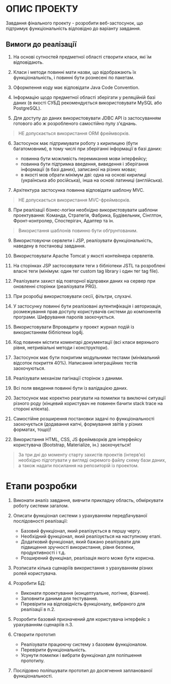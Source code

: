 # ОПИС ПРОЕКТУ 
 
Завдання фінального проекту - розробити веб-застосунок, що підтримує функціональність відповідно до варіанту завдання.


## Вимоги до реалізації

1. На основі сутностей предметної області створити класи, які їм відповідають.

2. Класи і методи повинні мати назви, що відображають їх функціональність, і повинні бути рознесені по пакетам.

3. Оформлення коду має відповідати Java Code Convention.

4. Інформацію щодо предметної області зберігати у реляційній базі даних (в якості СУБД рекомендується використовувати MySQL або PostgreSQL).

5. Для доступу до даних використовувати JDBC API із застосуванням готового або ж розробленого самостійно пулу з'єднань.

> НЕ допускається використання ORM фреймворків.

6. Застосунок має підтримувати роботу з кирилицею (бути багатомовним), в тому числі при зберіганні інформації в базі даних:
   - повинна бути можливість перемикання мови інтерфейсу;
   - повинна бути підтримка введення, виведення і зберігання інформації (в базі даних), записаної на різних мовах;
   - в якості мов обрати мінімум дві: одна на основі кирилиці (українська або російська), інша на основі латиниці (англійська).

7. Архітектура застосунка повинна відповідати шаблону MVC.

> НЕ допускається використання MVC-фреймворків.

8. При реалізації бізнес-логіки необхідно використовувати шаблони проектування: Команда, Стратегія, Фабрика, Будівельник, Сінглтон, Фронт-контролер, Спостерігач, Адаптер та ін.

> Використання шаблонів повинно бути обґрунтованим.

9. Використовуючи сервлети і JSP, реалізувати функціональність, наведену в постановці завдання.

10. Використовувати Apache Tomcat у якості контейнера сервлетів.

11. На сторінках JSP застосовувати теги з бібліотеки JSTL та розроблені власні теги (мінімум: один тег custom tag library і один тег tag file).

12. Реалізувати захист від повторної відправки даних на сервер при оновленні сторінки (реалізувати PRG).

13. При розробці використовувати сесії, фільтри, слухачі.

14. У застосунку повинні бути реалізовані аутентифікація і авторизація, розмежування прав доступу користувачів системи до компонентів програми. Шифрування паролів заохочується.

15. Використовувати Впровадити у проект журнал подій із використанням бібліотеки log4j.

16. Код повинен містити коментарі документації (всі класи верхнього рівня, нетривіальні методи і конструктори).

17. Застосунок має бути покритим модульними тестами (мінімальний відсоток покриття 40%). Написання інтеграційних тестів заохочуються.

18. Реалізувати механізм пагінації сторінок з даними.

19. Всі поля введення повинні бути із валідацією даних.

20. Застосунок має коректно реагувати на помилки та виключні ситуації різного роду (кінцевий користувач не повинен бачити stack trace на стороні клієнта).

21. Самостійне розширення постановки задачі по функціональності заохочується (додавання капчі, формування звітів у різних форматах, тощо)!

22. Використання HTML, CSS, JS фреймворків для інтерфейсу користувача (Bootstrap, Materialize, ін.) заохочується!
 

> За три дні до моменту старту захистів проектів (інтерв’ю) необхідно підготувати у вигляді окремого файлу схему бази даних, а також надати посилання на репозиторій із проектом.

# Етапи розробки

1. Виконати аналіз завдання, вивчити прикладну область, обміркувати роботу системи загалом.

2. Описати функціонал системи з урахуванням передбачуваної послідовності реалізації:
   - Базовий функціонал, який реалізується в першу чергу.
   - Необхідний функціонал, який реалізується на наступному етапі.
   - Додатковий функціонал, який бажано реалізувати для підвищення зручності використання, рівня безпеки, продуктивності і т.д.
   - Розширений функцінал, реалізація якого може бути корисна.

3. Розписати кілька сценаріїв використання з урахуванням різних ролей користувача.

4. Розробити БД:
   - Виконати проектування (концептуальне, логічне, фізичне).
   - Заповнити даними для тестування.
   - Перевірити на відповідність функціоналу, вибраного для реалізації в п.2.

5. Розробити базовий призначений для користувача інтерфейс з урахуванням сценаріїв п.3.

6. Створити прототип
   - Реалізувати працюючу систему з базовим функціоналом.
   - Перевірити функціональність.
   - Усунути помилки і вибрати функціонал для поліпшення прототипу.

7. Послідовно поліпшувати прототип до досягнення запланованої функціональності.

